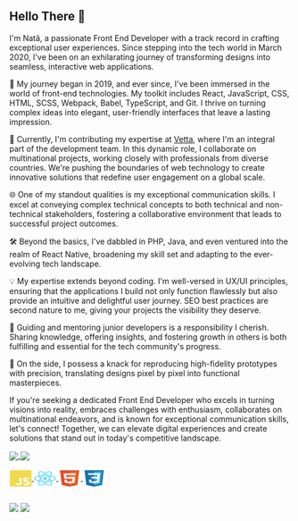 ## Hello There 👋

I'm Natã, a passionate Front End Developer with a track record in crafting exceptional user experiences. Since stepping into the tech world in March 2020, I've been on an exhilarating journey of transforming designs into seamless, interactive web applications.

🚀 My journey began in 2019, and ever since, I've been immersed in the world of front-end technologies. My toolkit includes React, JavaScript, CSS, HTML, SCSS, Webpack, Babel, TypeScript, and Git. I thrive on turning complex ideas into elegant, user-friendly interfaces that leave a lasting impression.

💼 Currently, I'm contributing my expertise at [Vetta](https://vetta.com.br/pt), where I'm an integral part of the development team. In this dynamic role, I collaborate on multinational projects, working closely with professionals from diverse countries. We're pushing the boundaries of web technology to create innovative solutions that redefine user engagement on a global scale.

🌐 One of my standout qualities is my exceptional communication skills. I excel at conveying complex technical concepts to both technical and non-technical stakeholders, fostering a collaborative environment that leads to successful project outcomes.

🛠️ Beyond the basics, I've dabbled in PHP, Java, and even ventured into the realm of React Native, broadening my skill set and adapting to the ever-evolving tech landscape.

💡 My expertise extends beyond coding. I'm well-versed in UX/UI principles, ensuring that the applications I build not only function flawlessly but also provide an intuitive and delightful user journey. SEO best practices are second nature to me, giving your projects the visibility they deserve.

🌱 Guiding and mentoring junior developers is a responsibility I cherish. Sharing knowledge, offering insights, and fostering growth in others is both fulfilling and essential for the tech community's progress.

🎨 On the side, I possess a knack for reproducing high-fidelity prototypes with precision, translating designs pixel by pixel into functional masterpieces.

If you're seeking a dedicated Front End Developer who excels in turning visions into reality, embraces challenges with enthusiasm, collaborates on multinational endeavors, and is known for exceptional communication skills, let's connect! Together, we can elevate digital experiences and create solutions that stand out in today's competitive landscape.

 <div>
  <a href="https://github.com/NSResende">
  <img align="center" height="150em" src="https://github-readme-stats.vercel.app/api?username=NSResende&show_icons=true&theme=algolia&include_all_commits=true&count_private=true"/>
  <img align="center" height="150em" src="https://github-readme-stats.vercel.app/api/top-langs/?username=NSResende&layout=compact&langs_count=7&theme=algolia&exclude_repo=Ad3"/>
</div>
 
 
<div style="display: inline_block"><br>
  <img align="center" alt="Js" height="30" width="40" src="https://raw.githubusercontent.com/devicons/devicon/master/icons/javascript/javascript-plain.svg">
  <img align="center" alt="React" height="30" width="40" src="https://raw.githubusercontent.com/devicons/devicon/master/icons/react/react-original.svg">
  <img align="center" alt="HTML" height="30" width="40" src="https://raw.githubusercontent.com/devicons/devicon/master/icons/html5/html5-original.svg">
  <img align="center" alt="CSS" height="30" width="40" src="https://raw.githubusercontent.com/devicons/devicon/master/icons/css3/css3-original.svg">
  
  ##
 
<div> 
  <a href = "mailto:nataresende1@gmail.com"><img src="https://img.shields.io/badge/-Gmail-%23333?style=for-the-badge&logo=gmail&logoColor=white" target="_blank"></a>
  <a href="https://www.linkedin.com/in/ntresende" target="_blank"><img src="https://img.shields.io/badge/-LinkedIn-%230077B5?style=for-the-badge&logo=linkedin&logoColor=white" target="_blank"></a> 
</div>

